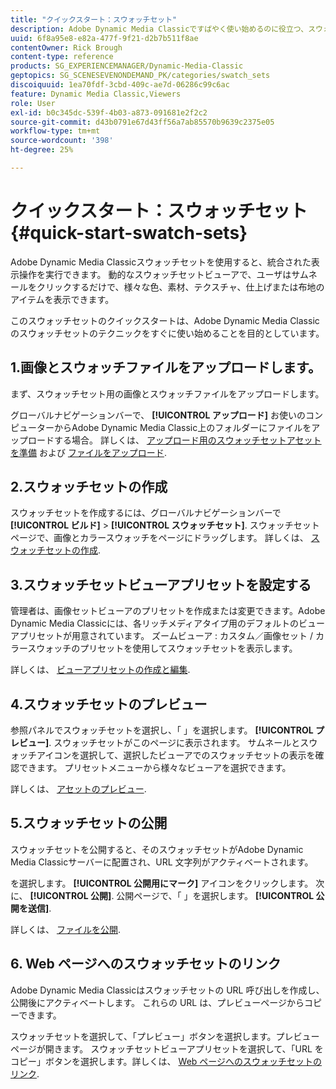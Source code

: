 ```yaml
---
title: "クイックスタート：スウォッチセット"
description: Adobe Dynamic Media Classicですばやく使い始めるのに役立つ、スウォッチセットの概要とクイックスタートです。
uuid: 6f8a95e8-e82a-477f-9f21-d2b7b511f8ae
contentOwner: Rick Brough
content-type: reference
products: SG_EXPERIENCEMANAGER/Dynamic-Media-Classic
geptopics: SG_SCENESEVENONDEMAND_PK/categories/swatch_sets
discoiquuid: 1ea70fdf-3cbd-409c-ae7d-06286c99c6ac
feature: Dynamic Media Classic,Viewers
role: User
exl-id: b0c345dc-539f-4b03-a873-091681e2f2c2
source-git-commit: d43b0791e67d43ff56a7ab85570b9639c2375e05
workflow-type: tm+mt
source-wordcount: '398'
ht-degree: 25%

---
```


# クイックスタート：スウォッチセット{#quick-start-swatch-sets}

Adobe Dynamic Media Classicスウォッチセットを使用すると、統合された表示操作を実行できます。 動的なスウォッチセットビューアで、ユーザはサムネールをクリックするだけで、様々な色、素材、テクスチャ、仕上げまたは布地のアイテムを表示できます。

このスウォッチセットのクイックスタートは、Adobe Dynamic Media Classicのスウォッチセットのテクニックをすぐに使い始めることを目的としています。

## 1.画像とスウォッチファイルをアップロードします。

まず、スウォッチセット用の画像とスウォッチファイルをアップロードします。

グローバルナビゲーションバーで、 **[!UICONTROL アップロード]** お使いのコンピューターからAdobe Dynamic Media Classic上のフォルダーにファイルをアップロードする場合。 詳しくは、 [アップロード用のスウォッチセットアセットを準備](preparing-swatch-set-assets-upload.md#preparing-swatch-set-assets-for-upload) および [ファイルをアップロード](uploading-files.md#uploading-your-files).

## 2.スウォッチセットの作成

スウォッチセットを作成するには、グローバルナビゲーションバーで **[!UICONTROL ビルド]** > **[!UICONTROL スウォッチセット]**. スウォッチセットページで、画像とカラースウォッチをページにドラッグします。 詳しくは、 [スウォッチセットの作成](creating-swatch-set.md#creating-a-swatch-set).

## 3.スウォッチセットビューアプリセットを設定する

管理者は、画像セットビューアのプリセットを作成または変更できます。Adobe Dynamic Media Classicには、各リッチメディアタイプ用のデフォルトのビューアプリセットが用意されています。 ズームビューア : カスタム／画像セット / カラースウォッチのプリセットを使用してスウォッチセットを表示します。

詳しくは、 [ビューアプリセットの作成と編集](application-setup.md#adding-and-editing-viewer-presets).

## 4.スウォッチセットのプレビュー

参照パネルでスウォッチセットを選択し、「 」を選択します。 **[!UICONTROL プレビュー]**. スウォッチセットがこのページに表示されます。 サムネールとスウォッチアイコンを選択して、選択したビューアでのスウォッチセットの表示を確認できます。 プリセットメニューから様々なビューアを選択できます。

詳しくは、 [アセットのプレビュー](previewing-asset.md#previewing-an-asset).

## 5.スウォッチセットの公開

スウォッチセットを公開すると、そのスウォッチセットがAdobe Dynamic Media Classicサーバーに配置され、URL 文字列がアクティベートされます。

を選択します。 **[!UICONTROL 公開用にマーク]** アイコンをクリックします。 次に、 **[!UICONTROL 公開]**. 公開ページで、「 」を選択します。 **[!UICONTROL 公開を送信]**.

詳しくは、 [ファイルを公開](publishing-files.md#publishing-files).

## 6. Web ページへのスウォッチセットのリンク

Adobe Dynamic Media Classicはスウォッチセットの URL 呼び出しを作成し、公開後にアクティベートします。 これらの URL は、プレビューページからコピーできます。

スウォッチセットを選択して、「プレビュー」ボタンを選択します。プレビューページが開きます。 スウォッチセットビューアプリセットを選択して、「URL をコピー」ボタンを選択します。詳しくは、 [Web ページへのスウォッチセットのリンク](linking-swatch-set-web-page.md#linking-a-swatch-set-to-a-web-page).
